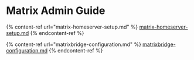 # Matrix Admin Guide

{% content-ref url="matrix-homeserver-setup.md" %}
[matrix-homeserver-setup.md](matrix-homeserver-setup.md)
{% endcontent-ref %}

{% content-ref url="matrixbridge-configuration.md" %}
[matrixbridge-configuration.md](matrixbridge-configuration.md)
{% endcontent-ref %}

